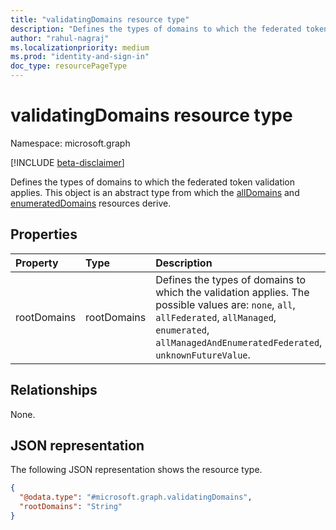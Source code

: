 ```yaml
---
title: "validatingDomains resource type"
description: "Defines the types of domains to which the federated token validation applies."
author: "rahul-nagraj"
ms.localizationpriority: medium
ms.prod: "identity-and-sign-in"
doc_type: resourcePageType
---
```


# validatingDomains resource type

Namespace: microsoft.graph

[!INCLUDE [beta-disclaimer](../../includes/beta-disclaimer.md)]

Defines the types of domains to which the federated token validation applies.
This object is an abstract type from which the [allDomains](../resources/alldomains.md) and [enumeratedDomains](../resources/enumerateddomains.md) resources derive.

## Properties
|Property|Type|Description|
|:---|:---|:---|
|rootDomains|rootDomains|Defines the types of domains to which the validation applies. The possible values are: `none`, `all`, `allFederated`, `allManaged`, `enumerated`, `allManagedAndEnumeratedFederated`, `unknownFutureValue`.|

## Relationships
None.

## JSON representation
The following JSON representation shows the resource type.
<!-- {
  "blockType": "resource",
  "@odata.type": "microsoft.graph.validatingDomains"
}
-->
``` json
{
  "@odata.type": "#microsoft.graph.validatingDomains",
  "rootDomains": "String"
}
```